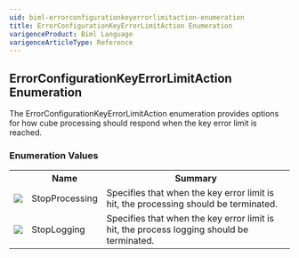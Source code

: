 ```yaml
---
uid: biml-errorconfigurationkeyerrorlimitaction-enumeration
title: ErrorConfigurationKeyErrorLimitAction Enumeration
varigenceProduct: Biml Language
varigenceArticleType: Reference
---
```


## ErrorConfigurationKeyErrorLimitAction Enumeration<div class="LanguageSummary"><div class ="SummaryItem">The ErrorConfigurationKeyErrorLimitAction enumeration provides options for how cube processing should respond when the key error limit is reached.</div></div><div class="EnumValueGroup">### Enumeration Values<table id="EnumValue" class="MemberList"><tbody><tr><th class="MemberTypeIconColumnHeader">&nbsp;</th><th class="MemberNameColumnHeader">Name</th><th class="MemberSummaryColumnHeader">Summary</th></tr><tr class="cd0"><td align="center" class="MemberTypeIcon"><img src="enumValue.png"></img></td><td class="MemberName">StopProcessing</td><td class="MemberSummary"><div class ="SummaryItem">Specifies that when the key error limit is hit, the processing should be terminated.</div></td></tr><tr class="cd1"><td align="center" class="MemberTypeIcon"><img src="enumValue.png"></img></td><td class="MemberName">StopLogging</td><td class="MemberSummary"><div class ="SummaryItem">Specifies that when the key error limit is hit, the process logging should be terminated.</div></td></tr></tbody></table></div>